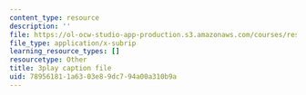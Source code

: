 ```yaml
---
content_type: resource
description: ''
file: https://ol-ocw-studio-app-production.s3.amazonaws.com/courses/res-9-003-brains-minds-and-machines-summer-course-summer-2015/789561811a6303e89dc794a00a310b9a_pquNMjlgPwI.srt
file_type: application/x-subrip
learning_resource_types: []
resourcetype: Other
title: 3play caption file
uid: 78956181-1a63-03e8-9dc7-94a00a310b9a
---
```

